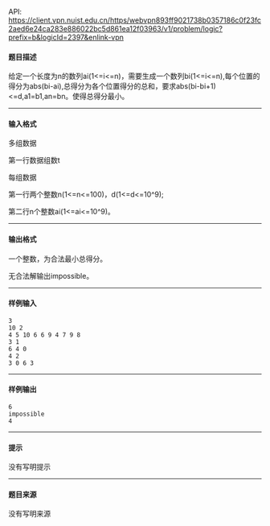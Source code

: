 API: https://client.vpn.nuist.edu.cn/https/webvpn893ff9021738b0357186c0f23fc2aed6e24ca283e886022bc5d861ea12f03963/v1/problem/logic?prefix=b&logicId=2397&enlink-vpn

#### 题目描述

给定一个长度为n的数列ai(1<=i<=n)，需要生成一个数列bi(1<=i<=n),每个位置的得分为abs(bi-ai),总得分为各个位置得分的总和，要求abs(bi-bi+1)<=d,a1=b1,an=bn。使得总得分最小。

---

#### 输入格式

多组数据

第一行数据组数t

每组数据

第一行两个整数n(1<=n<=100)，d(1<=d<=10^9);

第二行n个整数ai(1<=ai<=10^9)。

---

#### 输出格式

一个整数，为合法最小总得分。

无合法解输出impossible。

---

#### 样例输入
```
3
10 2
4 5 10 6 6 9 4 7 9 8
3 1
6 4 0
4 2
3 0 6 3

```

---

#### 样例输出
```
6
impossible
4
```

---

#### 提示

没有写明提示

---

#### 题目来源

没有写明来源